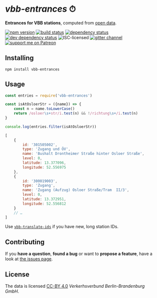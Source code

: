 # *vbb-entrances* ⏱

**Entrances for VBB stations**, computed from [open data](https://daten.berlin.de/datensaetze/koordinaten-der-zugangsmöglichkeiten-zu-stationen).

[![npm version](https://img.shields.io/npm/v/vbb-entrances.svg)](https://www.npmjs.com/package/vbb-entrances)
[![build status](https://img.shields.io/travis/derhuerst/vbb-entrances.svg)](https://travis-ci.org/derhuerst/vbb-entrances)
[![dependency status](https://img.shields.io/david/derhuerst/vbb-entrances.svg)](https://david-dm.org/derhuerst/vbb-entrances)
[![dev dependency status](https://img.shields.io/david/dev/derhuerst/vbb-entrances.svg)](https://david-dm.org/derhuerst/vbb-entrances#info=devDependencies)
![ISC-licensed](https://img.shields.io/github/license/derhuerst/vbb-entrances.svg)
[![gitter channel](https://badges.gitter.im/derhuerst/vbb-rest.svg)](https://gitter.im/derhuerst/vbb-rest)
[![support me on Patreon](https://img.shields.io/badge/support%20me-on%20patreon-fa7664.svg)](https://patreon.com/derhuerst)


## Installing

```shell
npm install vbb-entrances
```


## Usage

```js
const entries = require('vbb-entrances')

const isAtOsloerStr = ({name}) => {
	const n = name.toLowerCase()
	return /osloer\s+str/i.test(n) && !/richtung\s+/i.test(n)
}

console.log(entries.filter(isAtOsloerStr))
```

```js
[
	{
		id: '301505002',
		type: 'Zugang und ÖV',
		name: 'Bushalt Drontheimer Straße hinter Osloer Straße',
		level: 0,
		latitude: 13.377096,
		longitude: 52.556975
	},
	{
		id: '300019003',
		type: 'Zugang',
		name: 'Zugang (Aufzug) Osloer Straße/Tram  II/3',
		level: 0,
		latitude: 13.372951,
		longitude: 52.556812
	}
	// …
]
```

Use [`vbb-translate-ids`](https://github.com/derhuerst/vbb-translate-ids) if you have new, long station IDs.


## Contributing

If you **have a question**, **found a bug** or want to **propose a feature**, have a look at [the issues page](https://github.com/derhuerst/vbb-entrances/issues).


## License

The data is licensed [CC-BY 4.0](https://creativecommons.org/licenses/by/4.0/) *Verkerhsverbund Berlin-Brandenburg GmbH*.
